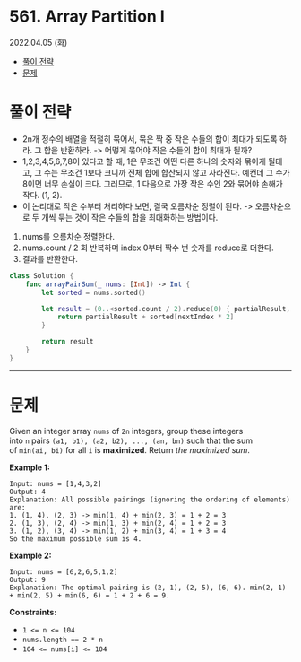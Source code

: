 # **561. Array Partition I**

2022.04.05 (화)

- [풀이 전략](#풀이-전략)
- [문제](#문제)

# 풀이 전략

- 2n개 정수의 배열을 적절히 묶어서, 묶은 짝 중 작은 수들의 합이 최대가 되도록 하라.
그 합을 반환하라. 
-> 어떻게 묶어야 작은 수들의 합이 최대가 될까?
- 1,2,3,4,5,6,7,8이 있다고 할 때, 
1은 무조건 어떤 다른 하나의 숫자와 묶이게 될테고, 그 수는 무조건 1보다 크니까 전체 합에 합산되지 않고 사라진다.  예컨데 그 수가 8이면 너무 손실이 크다.
그러므로, 1 다음으로 가장 작은 수인 2와 묶어야 손해가 작다. (1, 2).
- 이 논리대로 작은 수부터 처리하다 보면, 결국 오름차순 정렬이 된다. -> 오름차순으로 두 개씩 묶는 것이 작은 수들의 합을 최대화하는 방법이다.
1. nums를 오름차순 정렬한다.
2. nums.count / 2 회 반복하며 index 0부터 짝수 번 숫자를 reduce로 더한다.
3. 결과를 반환한다.

```swift
class Solution {
    func arrayPairSum(_ nums: [Int]) -> Int {
        let sorted = nums.sorted()

        let result = (0..<sorted.count / 2).reduce(0) { partialResult, nextIndex in
            return partialResult + sorted[nextIndex * 2]
        }

        return result
    }
}
```

---

# 문제

Given an integer array `nums` of `2n` integers, group these integers into `n` pairs `(a1, b1), (a2, b2), ..., (an, bn)` such that the sum of `min(ai, bi)` for all `i` is **maximized**. Return *the maximized sum*.

**Example 1:**

```
Input: nums = [1,4,3,2]
Output: 4
Explanation: All possible pairings (ignoring the ordering of elements) are:
1. (1, 4), (2, 3) -> min(1, 4) + min(2, 3) = 1 + 2 = 3
2. (1, 3), (2, 4) -> min(1, 3) + min(2, 4) = 1 + 2 = 3
3. (1, 2), (3, 4) -> min(1, 2) + min(3, 4) = 1 + 3 = 4
So the maximum possible sum is 4.
```

**Example 2:**

```
Input: nums = [6,2,6,5,1,2]
Output: 9
Explanation: The optimal pairing is (2, 1), (2, 5), (6, 6). min(2, 1) + min(2, 5) + min(6, 6) = 1 + 2 + 6 = 9.

```

**Constraints:**

- `1 <= n <= 104`
- `nums.length == 2 * n`
- `104 <= nums[i] <= 104`
